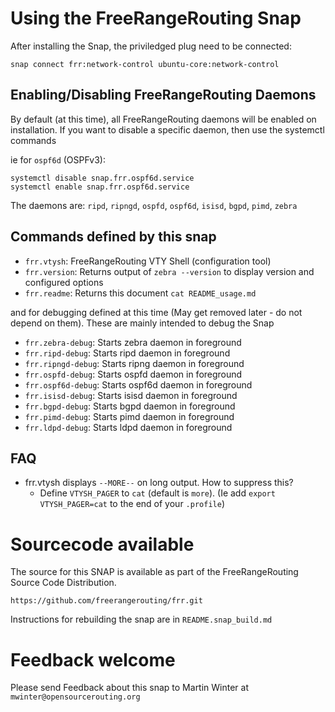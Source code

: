 Using the FreeRangeRouting Snap
===============================

After installing the Snap, the priviledged plug need to be connected:

    snap connect frr:network-control ubuntu-core:network-control

Enabling/Disabling FreeRangeRouting Daemons
-------------------------------------------

By default (at this time), all FreeRangeRouting daemons will be enabled
on installation. If you want to disable a specific daemon, then use 
the systemctl commands

ie for `ospf6d` (OSPFv3):

    systemctl disable snap.frr.ospf6d.service
    systemctl enable snap.frr.ospf6d.service

The daemons are: `ripd`, `ripngd`, `ospfd`, `ospf6d`, `isisd`, `bgpd`, 
`pimd`, `zebra`

Commands defined by this snap
-----------------------------

- `frr.vtysh`:
	FreeRangeRouting VTY Shell (configuration tool)
- `frr.version`:
	Returns output of `zebra --version` to display version and configured 
	options
- `frr.readme`:
	Returns this document `cat README_usage.md`

and for debugging defined at this time (May get removed later - do not 
depend on them). These are mainly intended to debug the Snap

- `frr.zebra-debug`:
	Starts zebra daemon in foreground
- `frr.ripd-debug`:
	Starts ripd daemon in foreground
- `frr.ripngd-debug`:
	Starts ripng daemon in foreground
- `frr.ospfd-debug`:
	Starts ospfd daemon in foreground
- `frr.ospf6d-debug`:
	Starts ospf6d daemon in foreground
- `frr.isisd-debug`:
	Starts isisd daemon in foreground
- `frr.bgpd-debug`:
	Starts bgpd daemon in foreground
- `frr.pimd-debug`:
	Starts pimd daemon in foreground
- `frr.ldpd-debug`:
    Starts ldpd daemon in foreground

FAQ
---
- frr.vtysh displays `--MORE--` on long output. How to suppress this?
    - Define `VTYSH_PAGER` to `cat` (default is `more`). (Ie add 
      `export VTYSH_PAGER=cat` to the end of your `.profile`)

Sourcecode available
====================

The source for this SNAP is available as part of the FreeRangeRouting
Source Code Distribution. 

    https://github.com/freerangerouting/frr.git

Instructions for rebuilding the snap are in `README.snap_build.md`

Feedback welcome
================

Please send Feedback about this snap to Martin Winter at 
`mwinter@opensourcerouting.org`

